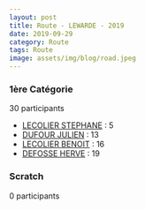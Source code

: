 ```yaml
---
layout: post
title: Route - LEWARDE - 2019
date: 2019-09-29
category: Route
tags: Route
image: assets/img/blog/road.jpeg
---
```


### 1ère Catégorie
30 participants
- [LECOLIER STEPHANE](https://teamspecializedlille.github.io/coureurs/lecolierstephane) : 5
- [DUFOUR JULIEN](https://teamspecializedlille.github.io/coureurs/dufourjulien) : 13
- [LECOLIER BENOIT](https://teamspecializedlille.github.io/coureurs/lecolierbenoit) : 16
- [DEFOSSE HERVE](https://teamspecializedlille.github.io/coureurs/defosseherve) : 19

### Scratch
0 participants
